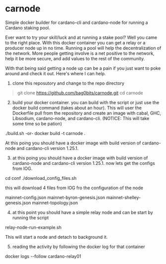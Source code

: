 # carnode
Simple docker builder for cardano-cli and cardano-node for running a Cardano staking pool.

Ever want to try your skill/luck and at running a stake pool? Well you came to the right place. With this docker container you can get a relay or a producer node up in no time.  Running a pool will help the decentralization of the network. More people getting involve is a net positive to the network, help it be more secure, and add values to the rest of the community.

With that being said getting a node up can be a pain if you just want to poke around and check it out. Here's where I can help.

1. clone this reposutory and change to the repo directory

>git clone https://github.com/bag0bits/carnode.git
>cd carnode

2. build your docker container. you can build with the script or just use the docker build command (takes about an hour). This will user the Dockerfile pull from the repository and create an image with cabal, GHC, Libsodium, cardano-node, and cardano-cli. (NOTICE: This will take some time so be pation)

 ./build.sh
-or-
 docker build -t carnode .

At this poing you should have a docker image with build version of cardano-node and cardano-cli version 1.25.1. 

3. at this poing you should have a docker image with build version of cardano-node and cardano-cli version 1.25.1. now lets get the configs from IOG.

 cd conf
 ./download_config_files.sh

this will download 4 files from IOG fro the configuration of the node

 mainnet-config.json
 mainnet-byron-genesis.json
 mainnet-shelley-genesis.json
 mainnet-topology.json

4. at this point you should have a simple relay node and can be start by running the script

 relay-node-run-example.sh

This will start a node and detach to background it.

5. reading the activity by following the docker log for that container

 docker logs --follow cardano-relay01
